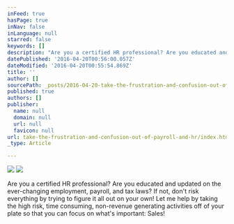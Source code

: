 ```yaml
---
inFeed: true
hasPage: true
inNav: false
inLanguage: null
starred: false
keywords: []
description: "Are you a certified HR professional? Are you educated and updated on the ever-changing employment, payroll, and tax laws? If not, don't risk everything by trying to figure it all out on your own! Let me help by taking the high risk, time consuming, non-revenue generating activities off of your plate so that you can focus on what's important: Sales!"
datePublished: '2016-04-20T00:56:00.057Z'
dateModified: '2016-04-20T00:55:54.869Z'
title: ''
author: []
sourcePath: _posts/2016-04-20-take-the-frustration-and-confusion-out-of-payroll-and-hr.md
published: true
authors: []
publisher:
  name: null
  domain: null
  url: null
  favicon: null
url: take-the-frustration-and-confusion-out-of-payroll-and-hr/index.html
_type: Article

---
```

![](https://the-grid-user-content.s3-us-west-2.amazonaws.com/f72f5dd1-82c3-4a93-84a6-0a9d1cde5db2.png)
![](https://the-grid-user-content.s3-us-west-2.amazonaws.com/66b3d98f-3a5f-40b8-8e3a-4d821ebb05c1.png)

Are you a certified HR professional? Are you educated and updated on the ever-changing employment, payroll, and tax laws? If not, don't risk everything by trying to figure it all out on your own! Let me help by taking the high risk, time consuming, non-revenue generating activities off of your plate so that you can focus on what's important: Sales!